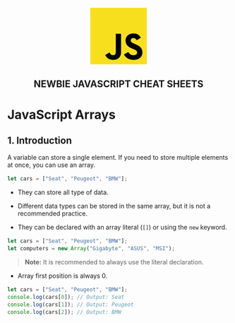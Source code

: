 <p  align="center">
    <img src="../assets/img/icon.jpg"/>
</p>
<h2 align="center"><strong>NEWBIE JAVASCRIPT CHEAT SHEETS</strong></h2>

# JavaScript Arrays

## 1. Introduction

A variable can store a single element. If you need to store multiple elements at once, you can use an array.

```js
let cars = ["Seat", "Peugeot", "BMW"];
```

- They can store all type of data.

- Different data types can be stored in the same array, but it is not a recommended practice.

- They can be declared with an array literal (`[]`) or using the `new` keyword.

```js
let cars = ["Seat", "Peugeot", "BMW"];
let computers = new Array("Gigabyte", "ASUS", "MSI");
```

> **Note:** It is recommended to always use the literal declaration.

- Array first position is always 0.

```js
let cars = ["Seat", "Peugeot", "BMW"];
console.log(cars[0]); // Output: Seat
console.log(cars[1]); // Output: Peugeot
console.log(cars[2]); // Output: BMW
```
